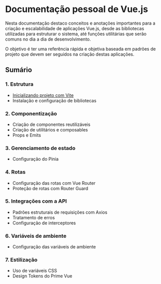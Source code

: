 # Documentação pessoal de Vue.js

Nesta documentação destaco conceitos e anotações importantes para a criação e escalabilidade de aplicações Vue.js, desde as bibliotecas utilizadas para estruturar o sistema, até funções utilitárias que serão comuns no dia a dia de desenvolvimento.

O objetivo é ter uma referência rápida e objetiva baseada em padrões de projeto que devem ser seguidos na criação destas aplicações.

## Sumário

### 1. Estrutura

- [Inicializando projeto com Vite](/estrutura/incializando-projeto.md)
- Instalação e configuração de bibliotecas

### 2. Componentização

- Criação de componentes reutilizáveis
- Criação de utilitários e composables
- Props e Emits

### 3. Gerenciamento de estado

- Configuração do Pinia

### 4. Rotas

- Configuração das rotas com Vue Router
- Proteção de rotas com Router Guard

### 5. Integrações com a API

- Padrões estruturais de requisições com Axios
- Tratamento de erros
- Configuração de interceptores

### 6. Variáveis de ambiente

- Configuração das variáveis de ambiente

### 7. Estilização

- Uso de variáveis CSS
- Design Tokens do Prime Vue
